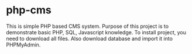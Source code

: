 # php-cms
This is simple PHP based CMS system.
Purpose of this project is to demonstrate basic PHP, SQL, Javascript knowledge.
To install project, you need to download all files.
Also download database and import it into PHPMyAdmin.
